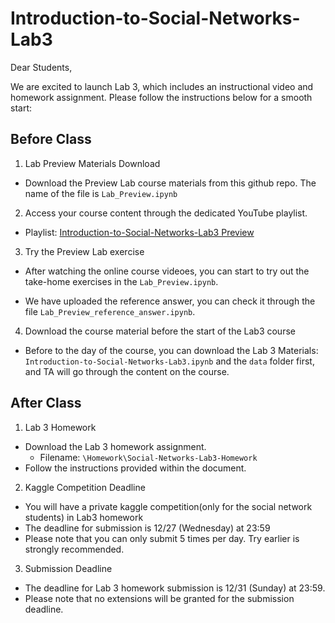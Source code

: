 # Introduction-to-Social-Networks-Lab3
Dear Students,

We are excited to launch Lab 3, which includes an instructional video and homework assignment. Please follow the instructions below for a smooth start:

## Before Class

1. Lab Preview Materials Download

- Download the Preview Lab course materials from this github repo. The name of the file is `Lab_Preview.ipynb`

2. Access your course content through the dedicated YouTube playlist.

- Playlist: [Introduction-to-Social-Networks-Lab3 Preview](https://www.youtube.com/watch?v=YG1nCE_FaWI&list=PLo0uVI-qZd4pSON_FT7dewGDXujdstDvP&index=1&ab_channel=%E4%BA%94%E4%BB%A3GG)

3. Try the Preview Lab exercise

- After watching the online course videoes, you can start to try out the take-home exercises in the `Lab_Preview.ipynb`.

- We have uploaded the reference answer, you can check it through the file `Lab_Preview_reference_answer.ipynb`.

4. Download the course material before the start of the Lab3 course

- Before to the day of the course, you can download the 
Lab 3 Materials: `Introduction-to-Social-Networks-Lab3.ipynb` and the `data` folder first, and TA will go through the content on the course.


## After Class

1. Lab 3 Homework

- Download the Lab 3 homework assignment.
    - Filename: `\Homework\Social-Networks-Lab3-Homework`
- Follow the instructions provided within the document.

2. Kaggle Competition Deadline

- You will have a private kaggle competition(only for the social network students) in Lab3 homework
- The deadline for submission is 12/27 (Wednesday) at 23:59
- Please note that you can only submit 5 times per day. Try earlier is strongly recommended.

3. Submission Deadline

- The deadline for Lab 3 homework submission is 12/31 (Sunday) at 23:59.
- Please note that no extensions will be granted for the submission deadline.
